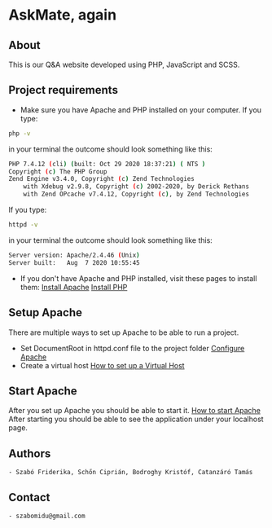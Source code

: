 # AskMate, again

## About

This is our Q&A website developed using PHP, JavaScript and SCSS.

## Project requirements

- Make sure you have Apache and PHP installed on your computer.
  If you type:

```bash
php -v
```

  in your terminal the outcome should look something like this:

```bash
PHP 7.4.12 (cli) (built: Oct 29 2020 18:37:21) ( NTS )
Copyright (c) The PHP Group
Zend Engine v3.4.0, Copyright (c) Zend Technologies
    with Xdebug v2.9.8, Copyright (c) 2002-2020, by Derick Rethans
    with Zend OPcache v7.4.12, Copyright (c), by Zend Technologies
```

  If you type:

```bash
httpd -v
```

  in your terminal the outcome should look something like this:

```bash
Server version: Apache/2.4.46 (Unix)
Server built:   Aug  7 2020 10:55:45
```

  - If you don't have Apache and PHP installed, visit these pages to install them:
[Install Apache](http://httpd.apache.org/docs/current/install.html)
[Install PHP](https://www.php.net/manual/en/install.php)


## Setup Apache

There are multiple ways to set up Apache to be able to run a project.
- Set DocumentRoot in httpd.conf file to the project folder [Configure Apache](https://www.tecmint.com/change-root-directory-of-apache-web-server/)
- Create a virtual host [How to set up a Virtual Host](https://httpd.apache.org/docs/2.4/vhosts/examples.html)

## Start Apache

After you set up Apache you should be able to start it.
[How to start Apache](https://httpd.apache.org/docs/2.4/invoking.html)
After starting you should be able to see the application under your localhost page.

## Authors

    - Szabó Friderika, Schőn Ciprián, Bodroghy Kristóf, Catanzáró Tamás

## Contact

    - szabomidu@gmail.com
